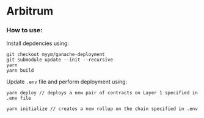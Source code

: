 # Arbitrum

### How to use:

Install depdencies using:
```
git checkout myym/ganache-deployment
git submodule update --init --recursive
yarn 
yarn build
```

Update `.env` file and perform deployment using:
```
yarn deploy // deploys a new pair of contracts on Layer 1 specified in .env file

yarn initialize // creates a new rollup on the chain specified in .env
```